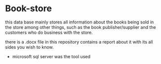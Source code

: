 # Book-store
this data base mainly stores all information about the books being sold in the store among other things, such as the book publisher/supplier and the customers who do business with the store. 

there is a .docx file in this repository contains a report about it with its all sides you wish to know.

- microsoft sql server was the tool used
